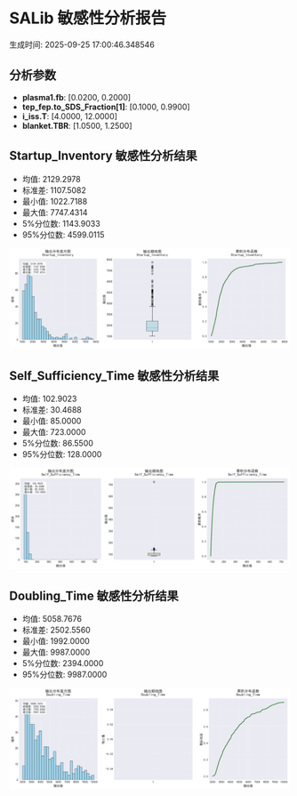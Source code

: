 # SALib 敏感性分析报告

生成时间: 2025-09-25 17:00:46.348546

## 分析参数

- **plasma1.fb**: [0.0200, 0.2000]
- **tep_fep.to_SDS_Fraction[1]**: [0.1000, 0.9900]
- **i_iss.T**: [4.0000, 12.0000]
- **blanket.TBR**: [1.0500, 1.2500]

## Startup_Inventory 敏感性分析结果

- 均值: 2129.2978
- 标准差: 1107.5082
- 最小值: 1022.7188
- 最大值: 7747.4314
- 5%分位数: 1143.9033
- 95%分位数: 4599.0115

![LHS Analysis for Startup_Inventory](lhs_analysis_Startup_Inventory.png)

## Self_Sufficiency_Time 敏感性分析结果

- 均值: 102.9023
- 标准差: 30.4688
- 最小值: 85.0000
- 最大值: 723.0000
- 5%分位数: 86.5500
- 95%分位数: 128.0000

![LHS Analysis for Self_Sufficiency_Time](lhs_analysis_Self_Sufficiency_Time.png)

## Doubling_Time 敏感性分析结果

- 均值: 5058.7676
- 标准差: 2502.5560
- 最小值: 1992.0000
- 最大值: 9987.0000
- 5%分位数: 2394.0000
- 95%分位数: 9987.0000

![LHS Analysis for Doubling_Time](lhs_analysis_Doubling_Time.png)

